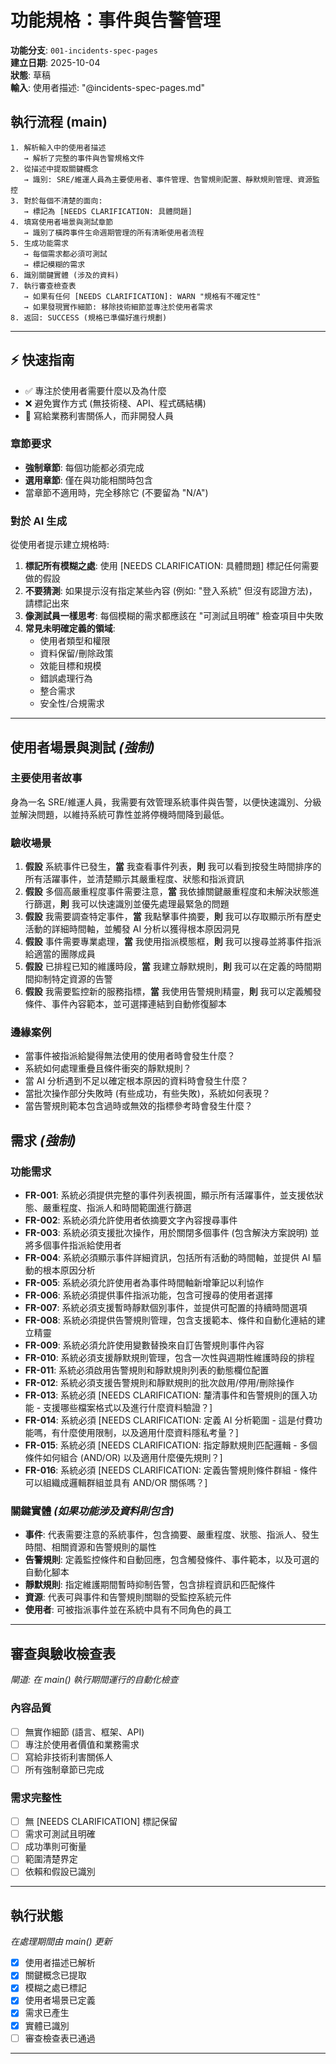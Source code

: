 # 功能規格：事件與告警管理

**功能分支**: `001-incidents-spec-pages`  
**建立日期**: 2025-10-04  
**狀態**: 草稿  
**輸入**: 使用者描述: "@incidents-spec-pages.md"

## 執行流程 (main)
```
1. 解析輸入中的使用者描述
   → 解析了完整的事件與告警規格文件
2. 從描述中提取關鍵概念
   → 識別: SRE/維運人員為主要使用者、事件管理、告警規則配置、靜默規則管理、資源監控
3. 對於每個不清楚的面向:
   → 標記為 [NEEDS CLARIFICATION: 具體問題]
4. 填寫使用者場景與測試章節
   → 識別了橫跨事件生命週期管理的所有清晰使用者流程
5. 生成功能需求
   → 每個需求都必須可測試
   → 標記模糊的需求
6. 識別關鍵實體 (涉及的資料)
7. 執行審查檢查表
   → 如果有任何 [NEEDS CLARIFICATION]: WARN "規格有不確定性"
   → 如果發現實作細節: 移除技術細節並專注於使用者需求
8. 返回: SUCCESS (規格已準備好進行規劃)
```

---

## ⚡ 快速指南
- ✅ 專注於使用者需要什麼以及為什麼
- ❌ 避免實作方式 (無技術棧、API、程式碼結構)
- 👥 寫給業務利害關係人，而非開發人員

### 章節要求
- **強制章節**: 每個功能都必須完成
- **選用章節**: 僅在與功能相關時包含
- 當章節不適用時，完全移除它 (不要留為 "N/A")

### 對於 AI 生成
從使用者提示建立規格時:
1. **標記所有模糊之處**: 使用 [NEEDS CLARIFICATION: 具體問題] 標記任何需要做的假設
2. **不要猜測**: 如果提示沒有指定某些內容 (例如: "登入系統" 但沒有認證方法)，請標記出來
3. **像測試員一樣思考**: 每個模糊的需求都應該在 "可測試且明確" 檢查項目中失敗
4. **常見未明確定義的領域**:
   - 使用者類型和權限
   - 資料保留/刪除政策
   - 效能目標和規模
   - 錯誤處理行為
   - 整合需求
   - 安全性/合規需求

---

## 使用者場景與測試 *(強制)*

### 主要使用者故事
身為一名 SRE/維運人員，我需要有效管理系統事件與告警，以便快速識別、分級並解決問題，以維持系統可靠性並將停機時間降到最低。

### 驗收場景
1. **假設** 系統事件已發生，**當** 我查看事件列表，**則** 我可以看到按發生時間排序的所有活躍事件，並清楚顯示其嚴重程度、狀態和指派資訊
2. **假設** 多個高嚴重程度事件需要注意，**當** 我依據關鍵嚴重程度和未解決狀態進行篩選，**則** 我可以快速識別並優先處理最緊急的問題
3. **假設** 我需要調查特定事件，**當** 我點擊事件摘要，**則** 我可以存取顯示所有歷史活動的詳細時間軸，並觸發 AI 分析以獲得根本原因洞見
4. **假設** 事件需要專業處理，**當** 我使用指派模態框，**則** 我可以搜尋並將事件指派給適當的團隊成員
5. **假設** 已排程已知的維護時段，**當** 我建立靜默規則，**則** 我可以在定義的時間期間抑制特定資源的告警
6. **假設** 我需要監控新的服務指標，**當** 我使用告警規則精靈，**則** 我可以定義觸發條件、事件內容範本，並可選擇連結到自動修復腳本

### 邊緣案例
- 當事件被指派給變得無法使用的使用者時會發生什麼？
- 系統如何處理重疊且條件衝突的靜默規則？
- 當 AI 分析遇到不足以確定根本原因的資料時會發生什麼？
- 當批次操作部分失敗時 (有些成功，有些失敗)，系統如何表現？
- 當告警規則範本包含過時或無效的指標參考時會發生什麼？

## 需求 *(強制)*

### 功能需求
- **FR-001**: 系統必須提供完整的事件列表視圖，顯示所有活躍事件，並支援依狀態、嚴重程度、指派人和時間範圍進行篩選
- **FR-002**: 系統必須允許使用者依摘要文字內容搜尋事件
- **FR-003**: 系統必須支援批次操作，用於關閉多個事件 (包含解決方案說明) 並將多個事件指派給使用者
- **FR-004**: 系統必須顯示事件詳細資訊，包括所有活動的時間軸，並提供 AI 驅動的根本原因分析
- **FR-005**: 系統必須允許使用者為事件時間軸新增筆記以利協作
- **FR-006**: 系統必須提供事件指派功能，包含可搜尋的使用者選擇
- **FR-007**: 系統必須支援暫時靜默個別事件，並提供可配置的持續時間選項
- **FR-008**: 系統必須提供告警規則管理，包含支援範本、條件和自動化連結的建立精靈
- **FR-009**: 系統必須允許使用變數替換來自訂告警規則事件內容
- **FR-010**: 系統必須支援靜默規則管理，包含一次性與週期性維護時段的排程
- **FR-011**: 系統必須啟用告警規則和靜默規則列表的動態欄位配置
- **FR-012**: 系統必須支援告警規則和靜默規則的批次啟用/停用/刪除操作
- **FR-013**: 系統必須 [NEEDS CLARIFICATION: 釐清事件和告警規則的匯入功能 - 支援哪些檔案格式以及進行什麼資料驗證？]
- **FR-014**: 系統必須 [NEEDS CLARIFICATION: 定義 AI 分析範圍 - 這是付費功能嗎，有什麼使用限制，以及適用什麼資料隱私考量？]
- **FR-015**: 系統必須 [NEEDS CLARIFICATION: 指定靜默規則匹配邏輯 - 多個條件如何組合 (AND/OR) 以及適用什麼優先規則？]
- **FR-016**: 系統必須 [NEEDS CLARIFICATION: 定義告警規則條件群組 - 條件可以組織成邏輯群組並具有 AND/OR 關係嗎？]

### 關鍵實體 *(如果功能涉及資料則包含)*
- **事件**: 代表需要注意的系統事件，包含摘要、嚴重程度、狀態、指派人、發生時間、相關資源和告警規則的屬性
- **告警規則**: 定義監控條件和自動回應，包含觸發條件、事件範本，以及可選的自動化腳本
- **靜默規則**: 指定維護期間暫時抑制告警，包含排程資訊和匹配條件
- **資源**: 代表可與事件和告警規則關聯的受監控系統元件
- **使用者**: 可被指派事件並在系統中具有不同角色的員工

---

## 審查與驗收檢查表
*閘道: 在 main() 執行期間運行的自動化檢查*

### 內容品質
- [ ] 無實作細節 (語言、框架、API)
- [ ] 專注於使用者價值和業務需求
- [ ] 寫給非技術利害關係人
- [ ] 所有強制章節已完成

### 需求完整性
- [ ] 無 [NEEDS CLARIFICATION] 標記保留
- [ ] 需求可測試且明確
- [ ] 成功準則可衡量
- [ ] 範圍清楚界定
- [ ] 依賴和假設已識別

---

## 執行狀態
*在處理期間由 main() 更新*

- [x] 使用者描述已解析
- [x] 關鍵概念已提取
- [x] 模糊之處已標記
- [x] 使用者場景已定義
- [x] 需求已產生
- [x] 實體已識別
- [ ] 審查檢查表已通過

---